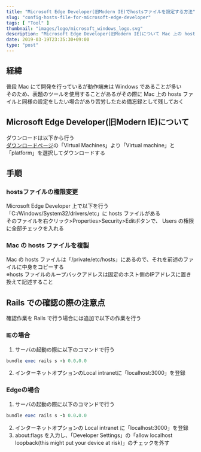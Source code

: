 ```yaml
---
title: "Microsoft Edge Developer(旧Modern IE)でhostsファイルを設定する方法"
slug: "config-hosts-file-for-microsoft-edge-developer"
tags: [ "Tool" ]
thumbnail: "images/logo/microsoft_windows_logo.svg"
description: "Microsoft Edge Developer(旧Modern IE)について Mac 上の hosts ファイルと同様の設定をしたい場合があり苦労したため備忘録として残しておく"
date: 2019-03-19T23:35:30+09:00
type: "post"
---
```


## 経緯

普段 Mac にて開発を行っているが動作端末は Windows であることが多い  
そのため、表題のツールを使用することがあるがその際に Mac 上の hosts ファイルと同様の設定をしたい場合があり苦労したため備忘録として残しておく

## Microsoft Edge Developer(旧Modern IE)について

ダウンロードは以下から行う  
[ダウンロードページ](https://developer.microsoft.com/en-us/microsoft-edge/)の「Virtual Machines」より「Virtual machine」と「platform」を選択してダウンロードする

## 手順

### hostsファイルの権限変更

Microsoft Edge Developer 上で以下を行う  
「C:/Windows/System32/drivers/etc」に hosts ファイルがある  
そのファイルを右クリック>Properties>Security>Editボタンで、 Users の権限に全部チェックを入れる

### Mac の hosts ファイルを複製

Mac の hosts ファイルは「/private/etc/hosts」にあるので、それを前述のファイルに中身をコピーする  
※hosts ファイルのループバックアドレスは固定のホスト側のIPアドレスに置き換えて記述すること

## Rails での確認の際の注意点

確認作業を Rails で行う場合には追加で以下の作業を行う

### IEの場合

1. サーバの起動の際に以下のコマンドで行う

```rb
bundle exec rails s -b 0.0.0.0
```

2. インターネットオプションのLocal intranetに「localhost:3000」を登録

### Edgeの場合

1. サーバの起動の際に以下のコマンドで行う

```rb
bundle exec rails s -b 0.0.0.0
```

2. インターネットオプションの Local intranet に「localhost:3000」を登録
3. about:flags を入力し、「Developer Settings」の「allow localhost loopback(this might put your device at risk)」のチェックを外す
